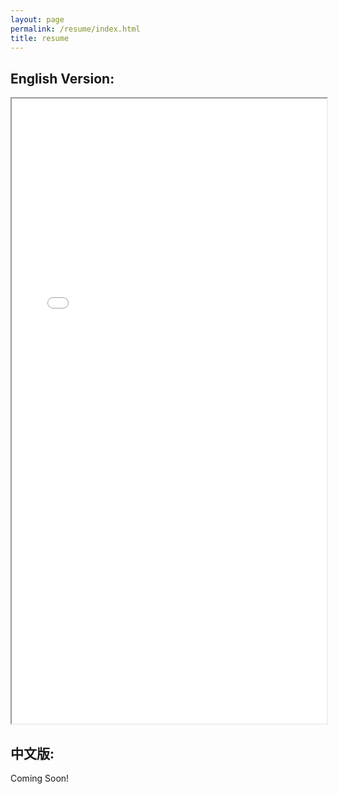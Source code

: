 ```yaml
---
layout: page
permalink: /resume/index.html
title: resume
---
```


## English Version:

<iframe src="/file/CV_Zhongsheng_Wang.pdf" width="100%" height="1000px"></iframe>

## 中文版:

Coming Soon!